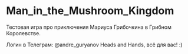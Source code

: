 # Man_in_the_Mushroom_Kingdom
Тестовая игра про приключения Мариуса Грибочкина в Грибном Королевстве.

Логин в Телеграм: @andre_guryanov
Heads and Hands, всё для вас! :)
